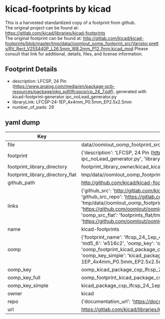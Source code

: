 # kicad-footprints by kicad  
This is a harvested standardized copy of a footprint from github.  
The original project can be found at:  
https://gitlab.com/kicad/libraries/kicad-footprints  
The original footprint can be found at:
http://gitlab.com/kicad/kicad-footprints/blob/master/tmp/data//oomlout_oomp_footprint_src/Varistor.pretty/RV_Rect_V25S440P_L26.5mm_W8.2mm_P12.7mm.kicad_mod
Please consult that link for additional, details, files, and license information.  
## Footprint Details
* description: LFCSP, 24 Pin (https://www.analog.com/media/en/package-pcb-resources/package/pkg_pdf/lfcspcp/cp_24_7.pdf), generated with kicad-footprint-generator ipc_noLead_generator.py  
* libraryLink: LFCSP-24-1EP_4x4mm_P0.5mm_EP2.5x2.5mm  
* number_of_pads: 29  
## yaml dump  
| Key | Value |  
| --- | --- |  
| file | data//oomlout_oomp_footprint_src/kicad-footprints/Package_CSP.pretty/LFCSP-24-1EP_4x4mm_P0.5mm_EP2.5x2.5mm.kicad_mod |  
| footprint | {'description': 'LFCSP, 24 Pin (https://www.analog.com/media/en/package-pcb-resources/package/pkg_pdf/lfcspcp/cp_24_7.pdf), generated with kicad-footprint-generator ipc_noLead_generator.py', 'libraryLink': 'LFCSP-24-1EP_4x4mm_P0.5mm_EP2.5x2.5mm', 'number_of_pads': 29} |  
| footprint_library_directory | footprint_library_owner/kicad_kicad-footprints/ |  
| footprint_library_directory_flat | tmp/data//oomlout_oomp_footprint_src/footprints_flat/kicad_package_csp_lfcsp_24_1ep_4x4mm_p0_5mm_ep2_5x2_5mm/working |  
| github_path | http://github.com/kicad/kicad-footprints/blob/master/tmp/data//oomlout_oomp_footprint_src/Package_CSP.pretty/LFCSP-24-1EP_4x4mm_P0.5mm_EP2.5x2.5mm.kicad_mod |  
| links | {'github_src': 'http://gitlab.com/kicad/kicad-footprints/blob/master/tmp/data//oomlout_oomp_footprint_src/Varistor.pretty/RV_Rect_V25S440P_L26.5mm_W8.2mm_P12.7mm.kicad_mod', 'github_src_repo': 'https://gitlab.com/kicad/libraries/kicad-footprints', 'oomp_bot': 'tmp/data//oomlout_oomp_footprint_src/footprints/kicad_package_csp_lfcsp_24_1ep_4x4mm_p0_5mm_ep2_5x2_5mm/working', 'oomp_bot_github': 'https://github.com/oomlout/oomlout_oomp_footprint_bot/tree/main/tmp/data//oomlout_oomp_footprint_src/footprints/kicad_package_csp_lfcsp_24_1ep_4x4mm_p0_5mm_ep2_5x2_5mm/working', 'oomp_src_flat': 'footprints_flat/tmp/data//oomlout_oomp_footprint_src/footprints_flat/kicad_package_csp_lfcsp_24_1ep_4x4mm_p0_5mm_ep2_5x2_5mm/working', 'oomp_src_flat_github': 'https://github.com/oomlout/oomlout_oomp_footprint_src/tree/main/tmp/data//oomlout_oomp_footprint_src/footprints_flat/kicad_package_csp_lfcsp_24_1ep_4x4mm_p0_5mm_ep2_5x2_5mm/working'} |  
| name | kicad-footprints |  
| oomp | {'footprint_name': 'lfcsp_24_1ep_4x4mm_p0_5mm_ep2_5x2_5mm', 'library_name': 'package_csp', 'md5': 'e516c22a1f0ea845d037d5ce38ca616c', 'md5_10': 'e516c22a1f', 'md5_5': 'e516c', 'md5_6': 'e516c2', 'oomp_key': 'oomp_kicad_package_csp_lfcsp_24_1ep_4x4mm_p0_5mm_ep2_5x2_5mm', 'oomp_key_extra': 'oomp_footprint_kicad_package_csp_lfcsp_24_1ep_4x4mm_p0_5mm_ep2_5x2_5mm', 'oomp_key_full': 'oomp_footprint_kicad_package_csp_lfcsp_24_1ep_4x4mm_p0_5mm_ep2_5x2_5mm_e516c2', 'oomp_key_simple': 'kicad_package_csp_lfcsp_24_1ep_4x4mm_p0_5mm_ep2_5x2_5mm', 'original_filename': 'data//oomlout_oomp_footprint_src/kicad-footprints/Package_CSP.pretty/LFCSP-24-1EP_4x4mm_P0.5mm_EP2.5x2.5mm.kicad_mod', 'owner_name': 'kicad'} |  
| oomp_key | oomp_kicad_package_csp_lfcsp_24_1ep_4x4mm_p0_5mm_ep2_5x2_5mm |  
| oomp_key_full | oomp_footprint_kicad_package_csp_lfcsp_24_1ep_4x4mm_p0_5mm_ep2_5x2_5mm |  
| oomp_key_simple | kicad_package_csp_lfcsp_24_1ep_4x4mm_p0_5mm_ep2_5x2_5mm |  
| owner | kicad |  
| repo | {'documentation_url': 'https://docs.github.com/rest/repos/repos#get-a-repository', 'message': 'Not Found'} |  
| url | https://gitlab.com/kicad/libraries/kicad-footprints |  

